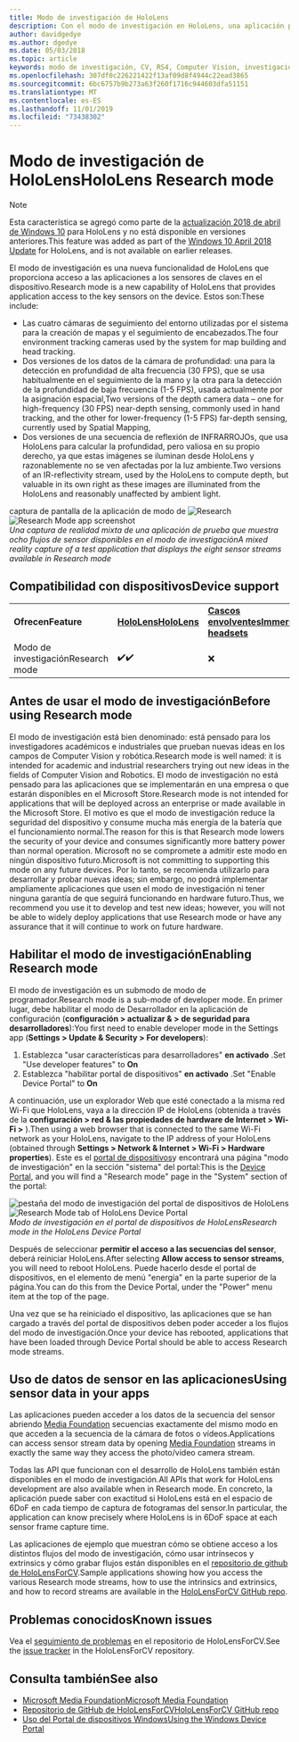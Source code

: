 ```yaml
---
title: Modo de investigación de HoloLens
description: Con el modo de investigación en HoloLens, una aplicación puede acceder a las secuencias de sensor del dispositivo clave (profundidad, seguimiento del entorno y interreflectividad de INFRARROJOs).
author: davidgedye
ms.author: dgedye
ms.date: 05/03/2018
ms.topic: article
keywords: modo de investigación, CV, RS4, Computer Vision, investigación, HoloLens
ms.openlocfilehash: 307df0c226221422f13af09d8f4944c22ead3865
ms.sourcegitcommit: 6bc6757b9b273a63f260f1716c944603dfa51151
ms.translationtype: MT
ms.contentlocale: es-ES
ms.lasthandoff: 11/01/2019
ms.locfileid: "73438302"
---
```

# <a name="hololens-research-mode"></a><span data-ttu-id="02ea0-104">Modo de investigación de HoloLens</span><span class="sxs-lookup"><span data-stu-id="02ea0-104">HoloLens Research mode</span></span>

> [!NOTE]
> <span data-ttu-id="02ea0-105">Esta característica se agregó como parte de la [actualización 2018 de abril de Windows 10](release-notes-april-2018.md) para HoloLens y no está disponible en versiones anteriores.</span><span class="sxs-lookup"><span data-stu-id="02ea0-105">This feature was added as part of the [Windows 10 April 2018 Update](release-notes-april-2018.md) for HoloLens, and is not available on earlier releases.</span></span>

<span data-ttu-id="02ea0-106">El modo de investigación es una nueva funcionalidad de HoloLens que proporciona acceso a las aplicaciones a los sensores de claves en el dispositivo.</span><span class="sxs-lookup"><span data-stu-id="02ea0-106">Research mode is a new capability of HoloLens that provides application access to the key sensors on the device.</span></span> <span data-ttu-id="02ea0-107">Estos son:</span><span class="sxs-lookup"><span data-stu-id="02ea0-107">These include:</span></span>
- <span data-ttu-id="02ea0-108">Las cuatro cámaras de seguimiento del entorno utilizadas por el sistema para la creación de mapas y el seguimiento de encabezados.</span><span class="sxs-lookup"><span data-stu-id="02ea0-108">The four environment tracking cameras used by the system for map building and head tracking.</span></span>
- <span data-ttu-id="02ea0-109">Dos versiones de los datos de la cámara de profundidad: una para la detección en profundidad de alta frecuencia (30 FPS), que se usa habitualmente en el seguimiento de la mano y la otra para la detección de la profundidad de baja frecuencia (1-5 FPS), usada actualmente por la asignación espacial,</span><span class="sxs-lookup"><span data-stu-id="02ea0-109">Two versions of the depth camera data – one for high-frequency (30 FPS) near-depth sensing, commonly used in hand tracking, and the other for lower-frequency (1-5 FPS) far-depth sensing, currently used by Spatial Mapping,</span></span>
- <span data-ttu-id="02ea0-110">Dos versiones de una secuencia de reflexión de INFRARROJOs, que usa HoloLens para calcular la profundidad, pero valiosa en su propio derecho, ya que estas imágenes se iluminan desde HoloLens y razonablemente no se ven afectadas por la luz ambiente.</span><span class="sxs-lookup"><span data-stu-id="02ea0-110">Two versions of an IR-reflectivity stream, used by the HoloLens to compute depth, but valuable in its own right as these images are illuminated from the HoloLens and reasonably unaffected by ambient light.</span></span>

<span data-ttu-id="02ea0-111">captura de pantalla de la aplicación de modo de ![Research](images/sensor-stream-viewer.jpg)</span><span class="sxs-lookup"><span data-stu-id="02ea0-111">![Research Mode app screenshot](images/sensor-stream-viewer.jpg)</span></span><br>
<span data-ttu-id="02ea0-112">*Una captura de realidad mixta de una aplicación de prueba que muestra ocho flujos de sensor disponibles en el modo de investigación*</span><span class="sxs-lookup"><span data-stu-id="02ea0-112">*A mixed reality capture of a test application that displays the eight sensor streams available in Research mode*</span></span>

## <a name="device-support"></a><span data-ttu-id="02ea0-113">Compatibilidad con dispositivos</span><span class="sxs-lookup"><span data-stu-id="02ea0-113">Device support</span></span>

<table>
    <colgroup>
    <col width="33%" />
    <col width="33%" />
    <col width="33%" />
    </colgroup>
    <tr>
        <td><span data-ttu-id="02ea0-114"><strong>Ofrecen</strong></span><span class="sxs-lookup"><span data-stu-id="02ea0-114"><strong>Feature</strong></span></span></td>
        <td><span data-ttu-id="02ea0-115"><a href="hololens-hardware-details.md"><strong>HoloLens</strong></a></span><span class="sxs-lookup"><span data-stu-id="02ea0-115"><a href="hololens-hardware-details.md"><strong>HoloLens</strong></a></span></span></td>
        <td><span data-ttu-id="02ea0-116"><a href="immersive-headset-hardware-details.md"><strong>Cascos envolventes</strong></a></span><span class="sxs-lookup"><span data-stu-id="02ea0-116"><a href="immersive-headset-hardware-details.md"><strong>Immersive headsets</strong></a></span></span></td>
    </tr>
     <tr>
        <td><span data-ttu-id="02ea0-117">Modo de investigación</span><span class="sxs-lookup"><span data-stu-id="02ea0-117">Research mode</span></span></td>
        <td><span data-ttu-id="02ea0-118">✔️</span><span class="sxs-lookup"><span data-stu-id="02ea0-118">✔️</span></span></td>
        <td>❌</td>
    </tr>
</table>

## <a name="before-using-research-mode"></a><span data-ttu-id="02ea0-119">Antes de usar el modo de investigación</span><span class="sxs-lookup"><span data-stu-id="02ea0-119">Before using Research mode</span></span>

<span data-ttu-id="02ea0-120">El modo de investigación está bien denominado: está pensado para los investigadores académicos e industriales que prueban nuevas ideas en los campos de Computer Vision y robótica.</span><span class="sxs-lookup"><span data-stu-id="02ea0-120">Research mode is well named: it is intended for academic and industrial researchers trying out new ideas in the fields of Computer Vision and Robotics.</span></span>  <span data-ttu-id="02ea0-121">El modo de investigación no está pensado para las aplicaciones que se implementarán en una empresa o que estarán disponibles en el Microsoft Store.</span><span class="sxs-lookup"><span data-stu-id="02ea0-121">Research mode is not intended for applications that will be deployed across an enterprise or made available in the Microsoft Store.</span></span> <span data-ttu-id="02ea0-122">El motivo es que el modo de investigación reduce la seguridad del dispositivo y consume mucha más energía de la batería que el funcionamiento normal.</span><span class="sxs-lookup"><span data-stu-id="02ea0-122">The reason for this is that Research mode lowers the security of your device and consumes significantly more battery power than normal operation.</span></span> <span data-ttu-id="02ea0-123">Microsoft no se compromete a admitir este modo en ningún dispositivo futuro.</span><span class="sxs-lookup"><span data-stu-id="02ea0-123">Microsoft is not committing to supporting this mode on any future devices.</span></span> <span data-ttu-id="02ea0-124">Por lo tanto, se recomienda utilizarlo para desarrollar y probar nuevas ideas; sin embargo, no podrá implementar ampliamente aplicaciones que usen el modo de investigación ni tener ninguna garantía de que seguirá funcionando en hardware futuro.</span><span class="sxs-lookup"><span data-stu-id="02ea0-124">Thus, we recommend you use it to develop and test new ideas; however, you will not be able to widely deploy applications that use Research mode or have any assurance that it will continue to work on future hardware.</span></span>

## <a name="enabling-research-mode"></a><span data-ttu-id="02ea0-125">Habilitar el modo de investigación</span><span class="sxs-lookup"><span data-stu-id="02ea0-125">Enabling Research mode</span></span>

<span data-ttu-id="02ea0-126">El modo de investigación es un submodo de modo de programador.</span><span class="sxs-lookup"><span data-stu-id="02ea0-126">Research mode is a sub-mode of developer mode.</span></span> <span data-ttu-id="02ea0-127">En primer lugar, debe habilitar el modo de Desarrollador en la aplicación de configuración (**configuración > actualizar & > de seguridad para desarrolladores**):</span><span class="sxs-lookup"><span data-stu-id="02ea0-127">You first need to enable developer mode in the Settings app (**Settings > Update & Security > For developers**):</span></span>

1. <span data-ttu-id="02ea0-128">Establezca "usar características para desarrolladores" **en activado** .</span><span class="sxs-lookup"><span data-stu-id="02ea0-128">Set "Use developer features" to **On**</span></span>
2. <span data-ttu-id="02ea0-129">Establezca "habilitar portal de dispositivos" **en activado** .</span><span class="sxs-lookup"><span data-stu-id="02ea0-129">Set "Enable Device Portal" to **On**</span></span>

<span data-ttu-id="02ea0-130">A continuación, use un explorador Web que esté conectado a la misma red Wi-Fi que HoloLens, vaya a la dirección IP de HoloLens (obtenida a través de la **configuración > red & las propiedades de hardware de Internet > Wi-Fi >** ).</span><span class="sxs-lookup"><span data-stu-id="02ea0-130">Then using a web browser that is connected to the same Wi-Fi network as your HoloLens, navigate to the IP address of your HoloLens (obtained through **Settings > Network & Internet > Wi-Fi > Hardware properties**).</span></span> <span data-ttu-id="02ea0-131">Este es el [portal de dispositivos](using-the-windows-device-portal.md)y encontrará una página "modo de investigación" en la sección "sistema" del portal:</span><span class="sxs-lookup"><span data-stu-id="02ea0-131">This is the [Device Portal](using-the-windows-device-portal.md), and you will find a "Research mode" page in the "System" section of the portal:</span></span>

<span data-ttu-id="02ea0-132">![pestaña del modo de investigación del portal de dispositivos de HoloLens](images/ResearchModeDevPortal.png)</span><span class="sxs-lookup"><span data-stu-id="02ea0-132">![Research Mode tab of HoloLens Device Portal](images/ResearchModeDevPortal.png)</span></span><br>
<span data-ttu-id="02ea0-133">*Modo de investigación en el portal de dispositivos de HoloLens*</span><span class="sxs-lookup"><span data-stu-id="02ea0-133">*Research mode in the HoloLens Device Portal*</span></span>

<span data-ttu-id="02ea0-134">Después de seleccionar **permitir el acceso a las secuencias del sensor**, deberá reiniciar HoloLens.</span><span class="sxs-lookup"><span data-stu-id="02ea0-134">After selecting **Allow access to sensor streams**, you will need to reboot HoloLens.</span></span> <span data-ttu-id="02ea0-135">Puede hacerlo desde el portal de dispositivos, en el elemento de menú "energía" en la parte superior de la página.</span><span class="sxs-lookup"><span data-stu-id="02ea0-135">You can do this from the Device Portal, under the "Power" menu item at the top of the page.</span></span>

<span data-ttu-id="02ea0-136">Una vez que se ha reiniciado el dispositivo, las aplicaciones que se han cargado a través del portal de dispositivos deben poder acceder a los flujos del modo de investigación.</span><span class="sxs-lookup"><span data-stu-id="02ea0-136">Once your device has rebooted, applications that have been loaded through Device Portal should be able to access Research mode streams.</span></span>

## <a name="using-sensor-data-in-your-apps"></a><span data-ttu-id="02ea0-137">Uso de datos de sensor en las aplicaciones</span><span class="sxs-lookup"><span data-stu-id="02ea0-137">Using sensor data in your apps</span></span>

<span data-ttu-id="02ea0-138">Las aplicaciones pueden acceder a los datos de la secuencia del sensor abriendo [Media Foundation](https://msdn.microsoft.com/library/windows/desktop/ms694197) secuencias exactamente del mismo modo en que acceden a la secuencia de la cámara de fotos o vídeos.</span><span class="sxs-lookup"><span data-stu-id="02ea0-138">Applications can access sensor stream data by opening [Media Foundation](https://msdn.microsoft.com/library/windows/desktop/ms694197) streams in exactly the same way they access the photo/video camera stream.</span></span> 

<span data-ttu-id="02ea0-139">Todas las API que funcionan con el desarrollo de HoloLens también están disponibles en el modo de investigación.</span><span class="sxs-lookup"><span data-stu-id="02ea0-139">All APIs that work for HoloLens development are also available when in Research mode.</span></span> <span data-ttu-id="02ea0-140">En concreto, la aplicación puede saber con exactitud si HoloLens está en el espacio de 6DoF en cada tiempo de captura de fotogramas del sensor.</span><span class="sxs-lookup"><span data-stu-id="02ea0-140">In particular, the application can know precisely where HoloLens is in 6DoF space at each sensor frame capture time.</span></span>

<span data-ttu-id="02ea0-141">Las aplicaciones de ejemplo que muestran cómo se obtiene acceso a los distintos flujos del modo de investigación, cómo usar intrínsecos y extrinsics y cómo grabar flujos están disponibles en el [repositorio de github de HoloLensForCV](https://github.com/Microsoft/HoloLensForCV).</span><span class="sxs-lookup"><span data-stu-id="02ea0-141">Sample applications showing how you access the various Research mode streams, how to use the intrinsics and extrinsics, and how to record streams are available in the [HoloLensForCV GitHub repo](https://github.com/Microsoft/HoloLensForCV).</span></span>

## <a name="known-issues"></a><span data-ttu-id="02ea0-142">Problemas conocidos</span><span class="sxs-lookup"><span data-stu-id="02ea0-142">Known issues</span></span>

<span data-ttu-id="02ea0-143">Vea el [seguimiento de problemas](https://github.com/Microsoft/HololensForCV/issues) en el repositorio de HoloLensForCV.</span><span class="sxs-lookup"><span data-stu-id="02ea0-143">See the [issue tracker](https://github.com/Microsoft/HololensForCV/issues) in the HoloLensForCV repository.</span></span>

## <a name="see-also"></a><span data-ttu-id="02ea0-144">Consulta también</span><span class="sxs-lookup"><span data-stu-id="02ea0-144">See also</span></span>

* [<span data-ttu-id="02ea0-145">Microsoft Media Foundation</span><span class="sxs-lookup"><span data-stu-id="02ea0-145">Microsoft Media Foundation</span></span>](https://msdn.microsoft.com/library/windows/desktop/ms694197)
* [<span data-ttu-id="02ea0-146">Repositorio de GitHub de HoloLensForCV</span><span class="sxs-lookup"><span data-stu-id="02ea0-146">HoloLensForCV GitHub repo</span></span>](https://github.com/Microsoft/HoloLensForCV)
* [<span data-ttu-id="02ea0-147">Uso del Portal de dispositivos Windows</span><span class="sxs-lookup"><span data-stu-id="02ea0-147">Using the Windows Device Portal</span></span>](using-the-windows-device-portal.md)
